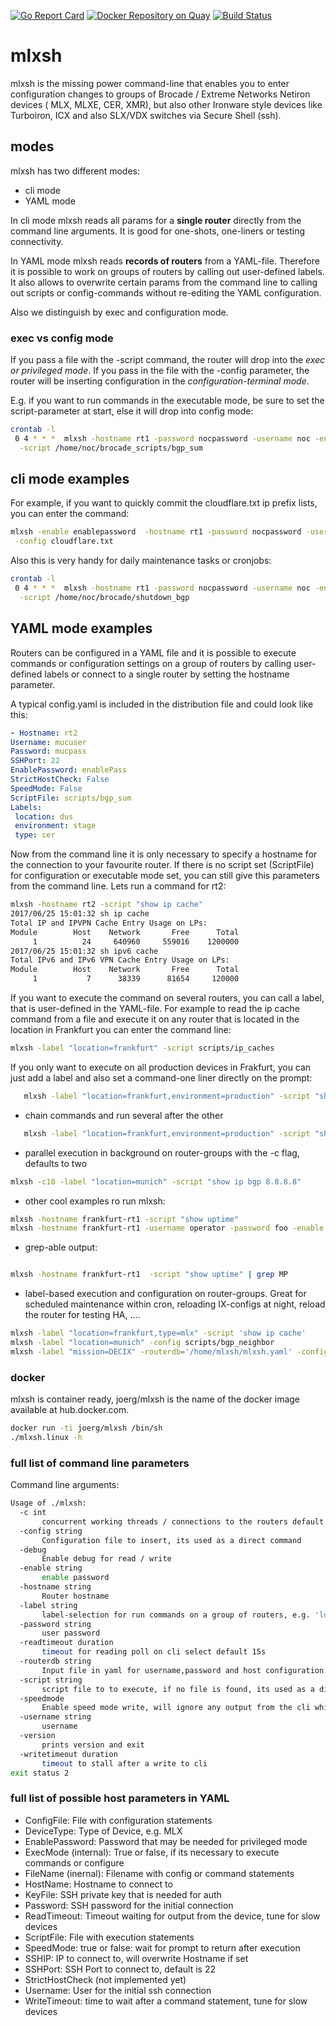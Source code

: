[![Go Report Card](https://goreportcard.com/badge/github.com/ipcjk/mlxsh)](https://goreportcard.com/report/github.com/ipcjk/mlxsh)
[![Docker Repository on Quay](https://quay.io/repository/ipcjk/mlxsh/status?token=ee40e2b7-dc86-4ee2-8269-184501ca09a2 "Docker Repository on Quay")](https://quay.io/repository/ipcjk/mlxsh)
[![Build Status](https://travis-ci.org/ipcjk/mlxsh.svg?branch=master)](https://travis-ci.org/ipcjk/mlxsh)

# mlxsh

mlxsh is the missing power command-line that enables you to enter configuration changes to groups of Brocade / Extreme Networks Netiron devices (
MLX, MLXE, CER, XMR), but also other Ironware style devices like Turboiron, ICX and also SLX/VDX switches  via Secure Shell (ssh).

## modes
 
 mlxsh has two different modes:
 
 - cli mode 
 - YAML mode
 
 In cli mode mlxsh reads all params for a **single router** directly from the command line arguments. It is good for one-shots, one-liners or testing connectivity.
  
 In YAML mode mlxsh reads **records of routers** from a YAML-file. Therefore it is possible to work on groups of routers by calling out user-defined labels.
  It also allows to overwrite certain params from the command line to calling out  scripts or config-commands without re-editing the YAML configuration.
   
   
 Also we distinguish by exec and configuration mode.
 
### exec vs config mode 
   If you pass a file with the -script command, the router will drop into the
   _exec or privileged mode_. If you pass in the file with the -config parameter, the router will be inserting configuration in the _configuration-terminal mode_.
    
   E.g. if you want to run commands in the executable mode, be sure to set the script-parameter at start, else it will drop into config mode:
    
   ```bash
   crontab -l
    0 4 * * *  mlxsh -hostname rt1 -password nocpassword -username noc -enable enablepassword\
     -script /home/noc/brocade_scripts/bgp_sum  
   ```

 
## cli mode examples

For example, if you want to quickly commit the cloudflare.txt ip prefix lists, you can enter the command:

```bash 
mlxsh -enable enablepassword  -hostname rt1 -password nocpassword -username noc \
 -config cloudflare.txt 
```

Also this is very handy for daily maintenance tasks or cronjobs:

```bash
crontab -l
 0 4 * * *  mlxsh -hostname rt1 -password nocpassword -username noc -enable enablepassword\
  -script /home/noc/brocade/shutdown_bgp
```



## YAML mode examples

Routers can be configured in a YAML file and it is possible to execute commands or configuration settings
on a group of routers by calling user-defined labels or connect to a single router by setting the hostname parameter.
   
   A typical config.yaml is included in the distribution file and could look like this:
   ```yaml
- Hostname: rt2
  Username: mucuser
  Password: mucpass
  SSHPort: 22
  EnablePassword: enablePass
  StrictHostCheck: False
  SpeedMode: False
  ScriptFile: scripts/bgp_sum
  Labels:
    location: dus
    environment: stage
    type: cer

   ```

Now from the command line it is only necessary to specify a hostname for the connection to your favourite router. If there is no script set (ScriptFile) for configuration or executable mode set,
you can still give this parameters from the command line. Lets run a command for rt2:
 
 ```bash
mlxsh -hostname rt2 -script "show ip cache" 
2017/06/25 15:01:32 sh ip cache
Total IP and IPVPN Cache Entry Usage on LPs:
 Module        Host    Network       Free      Total
      1          24     640960     559016    1200000
2017/06/25 15:01:32 sh ipv6 cache
Total IPv6 and IPv6 VPN Cache Entry Usage on LPs:
 Module        Host    Network       Free      Total
      1           7      38339      81654     120000
 ```
 
 If you want to execute the command on several routers, you can call a label, that
 is user-defined in the YAML-file. For example to read the ip cache command from a file and execute it on any router
 that is located in the location in Frankfurt you can enter the command line:
  
  ```bash
 mlxsh -label "location=frankfurt" -script scripts/ip_caches 
  ```
  
  If you only want to execute on all production devices in Frakfurt, you can just add a label and also set a command-one
   liner directly on the prompt: 
```bash
   mlxsh -label "location=frankfurt,environment=production" -script "show ip bgp summary"
```
 
 - chain commands and run several after the other
 ```bash
    mlxsh -label "location=frankfurt,environment=production" -script "show ip bgp summary; show ip cache; show uptime"
 ```
 
 - parallel execution in background on router-groups with the -c flag, defaults to two
 ```bash
 mlxsh -c10 -label "location=munich" -script "show ip bgp 8.8.8.8"
 ```
 
- other cool examples ro run mlxsh:
```bash
mlxsh -hostname frankfurt-rt1 -script "show uptime"
mlxsh -hostname frankfurt-rt1 -username operator -password foo -enable foo -script "show ip bgp sum"
```

- grep-able output:

```bash

mlxsh -hostname frankfurt-rt1  -script "show uptime" | grep MP
```

- label-based execution and configuration on router-groups. Great for scheduled maintenance within cron, 
reloading IX-configs at night, reload the router for testing HA, ….

```bash
mlxsh -label "location=frankfurt,type=mlx" -script 'show ip cache'
mlxsh -label "location=munich" -config scripts/bgp_neighbor
mlxsh -label "mission=DECIX" -routerdb='/home/mlxsh/mlxsh.yaml' -config /home/ixgen/decix
```


### docker

mlxsh is container ready, joerg/mlxsh is the name of the docker image available at hub.docker.com.
```bash
docker run -ti joerg/mlxsh /bin/sh
./mlxsh.linux -h
```

### full list of command line parameters
 
 Command line arguments:
 
 ```bash
 Usage of ./mlxsh:
   -c int
     	concurrent working threads / connections to the routers default 2
   -config string
     	Configuration file to insert, its used as a direct command
   -debug
     	Enable debug for read / write
   -enable string
     	enable password
   -hostname string
     	Router hostname
   -label string
     	label-selection for run commands on a group of routers, e.g. 'location=munich,environment=prod'
   -password string
     	user password
   -readtimeout duration
     	timeout for reading poll on cli select default 15s
   -routerdb string
     	Input file in yaml for username,password and host configuration if not specified on command-line default "mlxsh.yaml"
   -script string
     	script file to to execute, if no file is found, its used as a direct command
   -speedmode
     	Enable speed mode write, will ignore any output from the cli while writing
   -username string
     	username
   -version
     	prints version and exit
   -writetimeout duration
     	timeout to stall after a write to cli
 exit status 2
 
 ```
 
 ### full list of possible host parameters in YAML
 
 - ConfigFile: File with configuration statements
 - DeviceType: Type of Device, e.g. MLX
 - EnablePassword: Password that may be needed for privileged mode
 - ExecMode (internal): True or false, if its necessary to execute commands or configure
 - FileName (inernal): Filename with config or command statements
 - HostName: Hostname to connect to
 - KeyFile: SSH private key that is needed for auth
 - Password: SSH password for the initial connection
 - ReadTimeout: Timeout waiting for output from the device, tune for slow devices
 - ScriptFile: File with execution statements
 - SpeedMode: true or false: wait for prompt to return after execution
 - SSHIP: IP to connect to, will overwrite Hostname if set
 - SSHPort: SSH Port to connect to, default is 22
 - StrictHostCheck (not implemented yet)
 - Username: User for the initial ssh connection
 - WriteTimeout: time to wait after a command statement, tune for slow devices 
 
